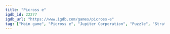 ```yaml
---
title: "Picross e"
igdb_id: 22277
igdb_url: "https://www.igdb.com/games/picross-e"
tag: ["Main game", "Picross e", "Jupiter Corporation", "Puzzle", "Strategy", "Single player"]
---
```

